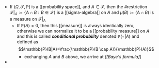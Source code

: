 - If $(\Omega, \mathcal{F}, \mathbb{P})$ is a [[probability space]], and $A \in \mathcal{F}$, then the #restriction $\mathcal{F}|_A := \{A \cap B : B \in \mathcal{F}\}$ is a [[sigma-algebra]] on $A$ and $\mu(B) := \mathbb(A \cap B)$ is a measure on $\mathcal{F}|_A$
	- If $\mathbb{P}(A) = 0$, then this [[measure]] is always identically zero, otherwise we can normalize it to be a [[probability measure]] on $A$ and this is called ***conditional probability*** denoted $\mathbb{P}(\circ | A)$ and defined as
	  $$\mathbb{P}(B|A)=\frac{\mathbb{P}(B \cap A)}{\mathbb{P}(A)}$$
		- exchanging $A$ and $B$ above, we arrive at *[[Baye's formula]]*
-